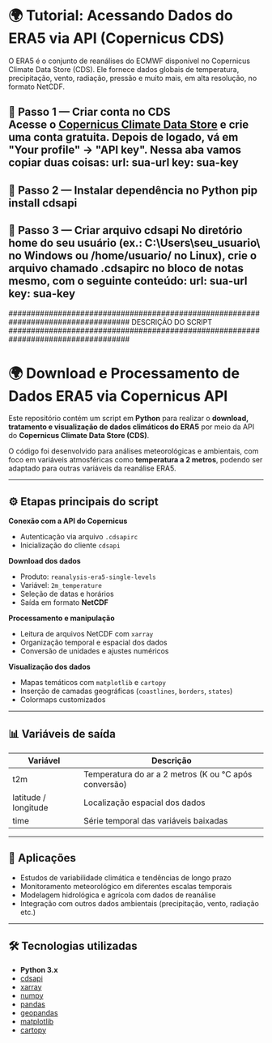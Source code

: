# 🌍 Tutorial: Acessando Dados do ERA5 via API (Copernicus CDS)

O ERA5 é o conjunto de reanálises do ECMWF disponível no Copernicus Climate Data Store (CDS). Ele fornece dados globais de temperatura, precipitação, vento, radiação, pressão e muito mais, em alta resolução, no formato NetCDF.  

🔹 **Passo 1 — Criar conta no CDS**  
Acesse o [Copernicus Climate Data Store](https://cds.climate.copernicus.eu/) e crie uma conta gratuita. Depois de logado, vá em "Your profile" → "API key". 
Nessa aba vamos copiar duas coisas:
url: sua-url
key: sua-key
---
🔹 Passo 2 — Instalar dependência no Python
pip install cdsapi
---
🔹 Passo 3 — Criar arquivo cdsapi
No diretório home do seu usuário (ex.: C:\Users\seu_usuario\ no Windows ou /home/usuario/ no Linux), crie o arquivo chamado .cdsapirc no bloco de notas mesmo, com o seguinte conteúdo:
url: sua-url
key: sua-key
---
################################################################################### DESCRIÇÃO DO SCRIPT ###################################################################################

# 🌍 Download e Processamento de Dados ERA5 via Copernicus API  

Este repositório contém um script em **Python** para realizar o **download, tratamento e visualização de dados climáticos do ERA5** por meio da API do **Copernicus Climate Data Store (CDS)**.  

O código foi desenvolvido para análises meteorológicas e ambientais, com foco em variáveis atmosféricas como **temperatura a 2 metros**, podendo ser adaptado para outras variáveis da reanálise ERA5.  

---

## ⚙️ Etapas principais do script  

**Conexão com a API do Copernicus**  
- Autenticação via arquivo `.cdsapirc`  
- Inicialização do cliente `cdsapi`  

**Download dos dados**  
- Produto: `reanalysis-era5-single-levels`  
- Variável: `2m_temperature`  
- Seleção de datas e horários  
- Saída em formato **NetCDF**  

**Processamento e manipulação**  
- Leitura de arquivos NetCDF com `xarray`  
- Organização temporal e espacial dos dados  
- Conversão de unidades e ajustes numéricos  

**Visualização dos dados**  
- Mapas temáticos com `matplotlib` e `cartopy`  
- Inserção de camadas geográficas (`coastlines`, `borders`, `states`)  
- Colormaps customizados  

---

## 📊 Variáveis de saída  
| Variável | Descrição |  
|----------|------------|  
| t2m | Temperatura do ar a 2 metros (K ou °C após conversão) |  
| latitude / longitude | Localização espacial dos dados |  
| time | Série temporal das variáveis baixadas |  

---

## 🎯 Aplicações  
- Estudos de variabilidade climática e tendências de longo prazo  
- Monitoramento meteorológico em diferentes escalas temporais  
- Modelagem hidrológica e agrícola com dados de reanálise  
- Integração com outros dados ambientais (precipitação, vento, radiação etc.)  

---

## 🛠️ Tecnologias utilizadas  
- **Python 3.x**  
- [cdsapi](https://pypi.org/project/cdsapi/)  
- [xarray](https://docs.xarray.dev/)  
- [numpy](https://numpy.org/)  
- [pandas](https://pandas.pydata.org/)  
- [geopandas](https://geopandas.org/)  
- [matplotlib](https://matplotlib.org/)  
- [cartopy](https://scitools.org.uk/cartopy/docs/latest/)  
